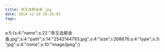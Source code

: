 ```yaml
---
title: 帝王血郁金香.jpg
date: 2014-12-20 20:28:03
fags: 
---
```

a:5:{s:4:"name";s:22:"帝王血郁金香.jpg";s:4:"path";s:14:"2542144793.jpg";s:4:"size";i:268676;s:4:"type";s:3:"jpg";s:4:"mime";s:10:"image/jpeg";}
